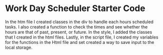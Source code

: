 # Work Day Scheduler Starter Code
In the htm file I created classes in the div to handle each hours scheduled tasks. I also created a function to check the times and see whether the hours are that of past, present, or future. In the style, I added the classes that I created in the html files. Lastly, in the script file, I created my variables for the functions in the Html file and set created a way to save input to the local storage.